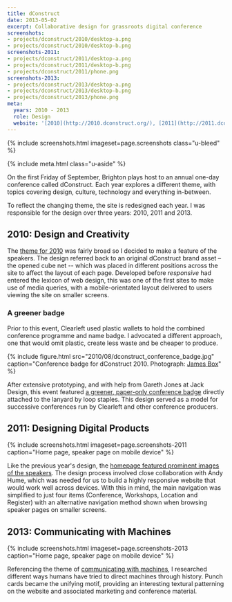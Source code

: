 ```yaml
---
title: dConstruct
date: 2013-05-02
excerpt: Collaborative design for grassroots digital conference
screenshots:
- projects/dconstruct/2010/desktop-a.png
- projects/dconstruct/2010/desktop-b.png
screenshots-2011:
- projects/dconstruct/2011/desktop-a.png
- projects/dconstruct/2011/desktop-b.png
- projects/dconstruct/2011/phone.png
screenshots-2013:
- projects/dconstruct/2013/desktop-a.png
- projects/dconstruct/2013/desktop-b.png
- projects/dconstruct/2013/phone.png
meta:
  years: 2010 - 2013
  role: Design
  website: '[2010](http://2010.dconstruct.org/), [2011](http://2011.dconstruct.org/), [2013](http://2013.dconstruct.org/)'
---
```

{% include screenshots.html
  imageset=page.screenshots
  class="u-bleed"
%}

{% include meta.html
  class="u-aside"
%}

On the first Friday of September, Brighton plays host to an annual one-day conference called dConstruct. Each year explores a different theme, with topics covering design, culture, technology and everything in-between.

To reflect the changing theme, the site is redesigned each year. I was responsible for the design over three years: 2010, 2011 and 2013.

## 2010: Design and Creativity

The [theme for 2010][1] was fairly broad so I decided to make a feature of the speakers. The design referred back to an original dConstruct brand asset – the opened cube net -- which was placed in different positions across the site to affect the layout of each page. Developed before *responsive* had entered the lexicon of web design, this was one of the first sites to make use of media queries, with a mobile-orientated layout delivered to users viewing the site on smaller screens.

### A greener badge

Prior to this event, Clearleft used plastic wallets to hold the combined conference programme and name badge. I advocated a different approach, one that would omit plastic, create less waste and be cheaper to produce.

{% include figure.html
  src="2010/08/dconstruct_conference_badge.jpg"
  caption="Conference badge for dConstruct 2010. Photograph: [James Box](https://www.flickr.com/photos/b0xman/4929704982/)"
%}

After extensive prototyping, and with help from Gareth Jones at Jack Design, this event featured [a greener, paper-only conference badge][2] directly attached to the lanyard by loop staples. This design served as a model for successive conferences run by Clearleft and other conference producers.

## 2011: Designing Digital Products

{% include screenshots.html
  imageset=page.screenshots-2011
  caption="Home page, speaker page on mobile device"
%}

Like the previous year's design, the [homepage featured prominent images of the speakers][3]. The design process involved close collaboration with Andy Hume, which was needed for us to build a highly responsive website that would work well across devices. With this in mind, the main navigation was simplified to just four items (Conference, Workshops, Location and Register) with an alternative navigation method shown when browsing speaker pages on smaller screens.

## 2013: Communicating with Machines

{% include screenshots.html
  imageset=page.screenshots-2013
  caption="Home page, speaker page on mobile device"
%}

Referencing the theme of [communicating with machines][4], I researched different ways humans have tried to direct machines through history. Punch cards became the unifying motif, providing an interesting textural patterning on the website and associated marketing and conference material.

[1]: http://2010.dconstruct.org/
[2]: /2010/08/dconstruct_conference_badge
[3]: http://2011.dconstruct.org/
[4]: http://2013.dconstruct.org/
